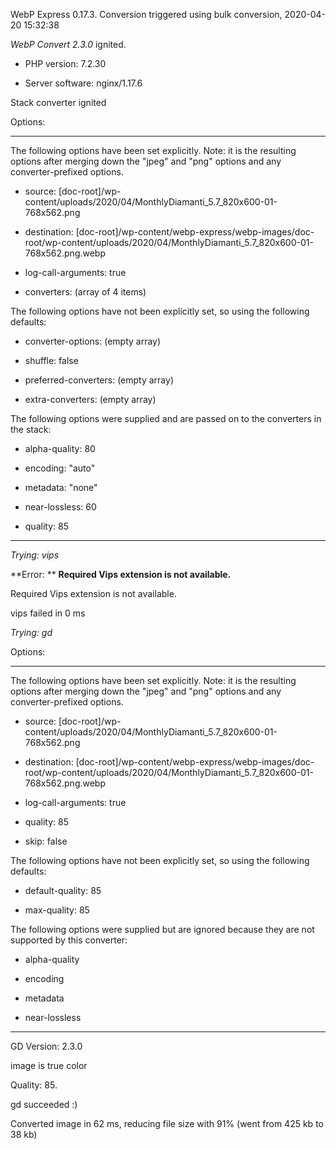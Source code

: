 WebP Express 0.17.3. Conversion triggered using bulk conversion, 2020-04-20 15:32:38

*WebP Convert 2.3.0*  ignited.
- PHP version: 7.2.30
- Server software: nginx/1.17.6

Stack converter ignited

Options:
------------
The following options have been set explicitly. Note: it is the resulting options after merging down the "jpeg" and "png" options and any converter-prefixed options.
- source: [doc-root]/wp-content/uploads/2020/04/MonthlyDiamanti_5.7_820x600-01-768x562.png
- destination: [doc-root]/wp-content/webp-express/webp-images/doc-root/wp-content/uploads/2020/04/MonthlyDiamanti_5.7_820x600-01-768x562.png.webp
- log-call-arguments: true
- converters: (array of 4 items)

The following options have not been explicitly set, so using the following defaults:
- converter-options: (empty array)
- shuffle: false
- preferred-converters: (empty array)
- extra-converters: (empty array)

The following options were supplied and are passed on to the converters in the stack:
- alpha-quality: 80
- encoding: "auto"
- metadata: "none"
- near-lossless: 60
- quality: 85
------------


*Trying: vips* 

**Error: ** **Required Vips extension is not available.** 
Required Vips extension is not available.
vips failed in 0 ms

*Trying: gd* 

Options:
------------
The following options have been set explicitly. Note: it is the resulting options after merging down the "jpeg" and "png" options and any converter-prefixed options.
- source: [doc-root]/wp-content/uploads/2020/04/MonthlyDiamanti_5.7_820x600-01-768x562.png
- destination: [doc-root]/wp-content/webp-express/webp-images/doc-root/wp-content/uploads/2020/04/MonthlyDiamanti_5.7_820x600-01-768x562.png.webp
- log-call-arguments: true
- quality: 85
- skip: false

The following options have not been explicitly set, so using the following defaults:
- default-quality: 85
- max-quality: 85

The following options were supplied but are ignored because they are not supported by this converter:
- alpha-quality
- encoding
- metadata
- near-lossless
------------

GD Version: 2.3.0
image is true color
Quality: 85. 
gd succeeded :)

Converted image in 62 ms, reducing file size with 91% (went from 425 kb to 38 kb)
